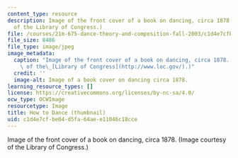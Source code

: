 ```yaml
---
content_type: resource
description: Image of the front cover of a book on dancing, circa 1878. (Image courtesy
  of the Library of Congress.)
file: /courses/21m-675-dance-theory-and-composition-fall-2003/c1d4e7cfbe04d5fa64aee11046c18cce_21m-675f03-th.jpg
file_size: 8486
file_type: image/jpeg
image_metadata:
  caption: "Image of the front cover of a book on dancing, circa 1878. (Image courtesy\
    \ of the\_[Library of Congress](http://www.loc.gov/).)"
  credit: ''
  image-alt: Image of a book cover on dancing circa 1878.
learning_resource_types: []
license: https://creativecommons.org/licenses/by-nc-sa/4.0/
ocw_type: OCWImage
resourcetype: Image
title: How to Dance (thumbnail)
uid: c1d4e7cf-be04-d5fa-64ae-e11046c18cce
---
```

Image of the front cover of a book on dancing, circa 1878. (Image courtesy of the Library of Congress.)